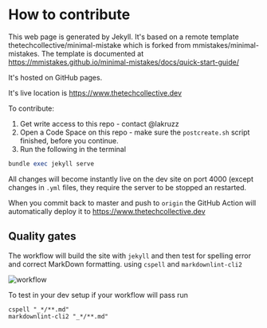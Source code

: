 # How to contribute

This web page is generated by Jekyll. It's based on a remote template thetechcollective/minimal-mistake which is forked from mmistakes/minimal-mistakes. The template is documented at <https://mmistakes.github.io/minimal-mistakes/docs/quick-start-guide/>

It's hosted on GitHub pages.

It's live location is <https://www.thetechcollective.dev>

To contribute:

1. Get write access to this repo - contact @lakruzz
2. Open a Code Space on this repo - make sure the `postcreate.sh` script finished, before you continue.
3. Run the following in the terminal

```ruby
bundle exec jekyll serve
```

All changes will become instantly live on the dev site on port 4000 (except changes in `.yml` files, they require the server to be stopped an restarted.

When you commit back to master and push to `origin` the GitHub Action will automatically deploy it to <https://www.thetechcollective.dev>

## Quality gates

The workflow will build the site with `jekyll` and then test for spelling error and correct MarkDown formatting. using `cspell` and `markdownlint-cli2`

![workflow](https://github.com/thetechcollective/thetechcollective.dev/assets/155492/bf4f56f0-18d3-4270-95c0-aea0276034f3)

To test in your dev setup if your workflow will pass run

``` shell
cspell "_*/**.md"
markdownlint-cli2 "_*/**.md" 
```
